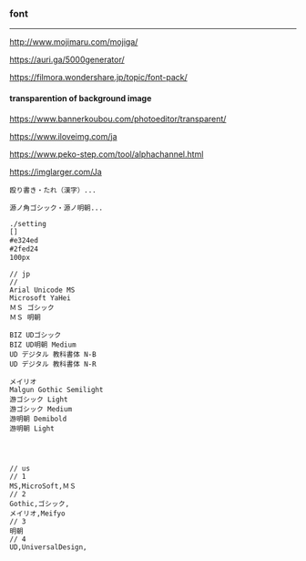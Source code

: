 ### font
---
http://www.mojimaru.com/mojiga/

https://auri.ga/5000generator/

https://filmora.wondershare.jp/topic/font-pack/

#### transparention of background image 
https://www.bannerkoubou.com/photoeditor/transparent/

https://www.iloveimg.com/ja

https://www.peko-step.com/tool/alphachannel.html

https://imglarger.com/Ja










```
殴り書き・たれ（漢字）...

源ノ角ゴシック・源ノ明朝...
```

```txt
./setting
[]
#e324ed
#2fed24
100px

```

```
// jp
//
Arial Unicode MS
Microsoft YaHei
ＭＳ ゴシック
ＭＳ 明朝

BIZ UDゴシック
BIZ UD明朝 Medium
UD デジタル 教科書体 N-B
UD デジタル 教科書体 N-R

メイリオ
Malgun Gothic Semilight
游ゴシック Light
游ゴシック Medium
游明朝 Demibold
游明朝 Light




```

```
// us
// 1
MS,MicroSoft,ＭＳ
// 2
Gothic,ゴシック,
メイリオ,Meifyo
// 3
明朝
// 4
UD,UniversalDesign,






```


